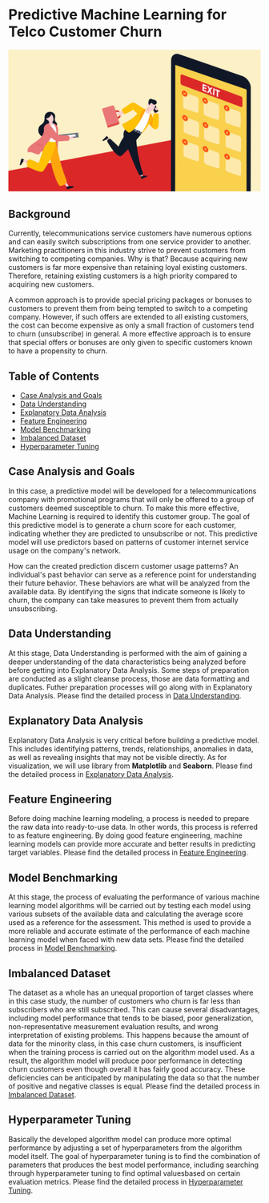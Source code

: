 # Predictive Machine Learning for Telco Customer Churn
![Project Logo](banner.jpg)

## Background
Currently, telecommunications service customers have numerous options and can easily switch subscriptions from one service provider to another. Marketing practitioners in this industry strive to prevent customers from switching to competing companies. Why is that? Because acquiring new customers is far more expensive than retaining loyal existing customers. Therefore, retaining existing customers is a high priority compared to acquiring new customers.

A common approach is to provide special pricing packages or bonuses to customers to prevent them from being tempted to switch to a competing company. However, if such offers are extended to all existing customers, the cost can become expensive as only a small fraction of customers tend to churn (unsubscribe) in general. A more effective approach is to ensure that special offers or bonuses are only given to specific customers known to have a propensity to churn.

## Table of Contents
- [Case Analysis and Goals](#case-analysis-and-goals)
- [Data Understanding](#data-understanding)
- [Explanatory Data Analysis](#explanatory-data-analysis)
- [Feature Engineering](#feature-engineering)
- [Model Benchmarking](#model-benchmarking)
- [Imbalanced Dataset](#imbalanced-dataset)
- [Hyperparameter Tuning](#hyperparameter-tuning)

## Case Analysis and Goals
In this case, a predictive model will be developed for a telecommunications company with promotional programs that will only be offered to a group of customers deemed susceptible to churn. To make this more effective, Machine Learning is required to identify this customer group. The goal of this predictive model is to generate a churn score for each customer, indicating whether they are predicted to unsubscribe or not. This predictive model will use predictors based on patterns of customer internet service usage on the company's network.

How can the created prediction discern customer usage patterns? An individual's past behavior can serve as a reference point for understanding their future behavior. These behaviors are what will be analyzed from the available data. By identifying the signs that indicate someone is likely to churn, the company can take measures to prevent them from actually unsubscribing.

## Data Understanding
At this stage, Data Understanding is performed with the aim of gaining a deeper understanding of the data characteristics being analyzed before before getting into Explanatory Data Analysis. Some steps of preparation are conducted as a slight cleanse process, those are data formatting and duplicates. Futher preparation processes will go along with in Explanatory Data Analysis. Please find the detailed process in [Data Understanding](Data_Understanding.ipynb).

## Explanatory Data Analysis
Explanatory Data Analysis is very critical before building a predictive model. This includes identifying patterns, trends, relationships, anomalies in data, as well as revealing insights that may not be visible directly. As for visualization, we will use library from **Matplotlib** and **Seaborn**. Please find the detailed process in [Explanatory Data Analysis](Explanatory_Data_Analysis.ipynb).

## Feature Engineering
Before doing machine learning modeling, a process is needed to prepare the raw data into ready-to-use data. In other words, this process is referred to as feature engineering. By doing good feature engineering, machine learning models can provide more accurate and better results in predicting target variables. Please find the detailed process in [Feature Engineering](Feature_Engineering.ipynb).

## Model Benchmarking
At this stage, the process of evaluating the performance of various machine learning model algorithms will be carried out by testing each model using various subsets of the available data and calculating the average score used as a reference for the assessment. This method is used to provide a more reliable and accurate estimate of the performance of each machine learning model when faced with new data sets. Please find the detailed process in [Model Benchmarking](Model_Benchmarking.ipynb).

## Imbalanced Dataset
The dataset as a whole has an unequal proportion of target classes where in this case study, the number of customers who churn is far less than subscribers who are still subscribed. This can cause several disadvantages, including model performance that tends to be biased, poor generalization, non-representative measurement evaluation results, and wrong interpretation of existing problems. This happens because the amount of data for the minority class, in this case churn customers, is insufficient when the training process is carried out on the algorithm model used. As a result, the algorithm model will produce poor performance in detecting churn customers even though overall it has fairly good accuracy. These deficiencies can be anticipated by manipulating the data so that the number of positive and negative classes is equal. Please find the detailed process in [Imbalanced Dataset](Imbalanced_Dataset.ipynb).

## Hyperparameter Tuning
Basically the developed algorithm model can produce more optimal performance by adjusting a set of hyperparameters from the algorithm model itself. The goal of hyperparameter tuning is to find the combination of parameters that produces the best model performance, including searching through hyperparameter tuning to find optimal values ​​based on certain evaluation metrics. Please find the detailed process in [Hyperparameter Tuning](Hyperparameter_Tuning.ipynb).
